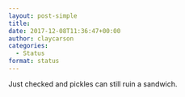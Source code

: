 ```yaml
---
layout: post-simple
title: 
date: 2017-12-08T11:36:47+00:00
author: claycarson
categories: 
  - Status
format: status
---
```

Just checked and pickles can still ruin a sandwich.